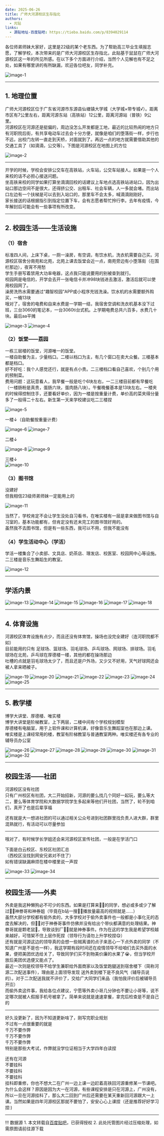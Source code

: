 ```yaml
---
date: 2025-06-26
title: 广师大河源校区生存指北
authors:
  - 光钻
links:
  - 源贴地址-百度贴吧: https://tieba.baidu.com/p/8394029114
---
```


各位师弟师妹大家好，这里是22级的某个老东西。为了帮助高三毕业生填报志愿，了解学校，本次带来的是广师大河源校区生存指北，此贴基于鼠鼠在广师大河源校区这一年的所见所感。在以下多个方面进行介绍，当然个人见解也有不足之处，如果有哪里讲的有所缺漏，欢迎各位吧友，同学补充。

<!-- more -->

![image-1](https://media.githubusercontent.com/media/Puiching-Memory/SurviveGPNUManual/refs/heads/main/docs/blog/posts/assets/tieba-8394029114/image-1.jpg)

---

## 1. 地理位置
广师大河源校区位于广东省河源市东源县仙塘镇大学城（大学城×带专城√）。距离市区有7公里左右，距离河源东站（高铁站）12公里，距离河源站（普铁）9公里。  
河源校区在河源还是挺偏的，周边没怎么开发都是工地，最近的比较热闹的地方只有河职院后街，有共享电动车过去会十分方便，就像是咱们的堕落街一样，步行也不远，出校门左转一直走到天桥，对面就到了。再远一点的地方就需要借助其他的交通工具了（如滴滴，公交等）。下图是河源校区在地图上的方位

![image-2](https://media.githubusercontent.com/media/Puiching-Memory/SurviveGPNUManual/refs/heads/main/docs/blog/posts/assets/tieba-8394029114/image-2.jpg)


---

开学的时候，学校会安排公交车在高铁站，火车站，公交车站接人。如果是一个人来校的话不必担心接送问题。  
坐高铁来校的同学如果打算坐滴滴回校的话建议上车地点选高铁站进站口，因为出站口那边空间不是很大，还得挤公交、出租车、社会车辆，人一多就会堵。而出站口左边有一个扶梯是可以去到入站口的，那里车不会太多，喊滴滴刚刚好。  
家长接送的话根据指引到指定位置下车，会有志愿者帮忙拎行李。去年有疫情，今年解封后可能会有一些事项有所改变。

---

## 2. 校园生活——生活设施
### （1）宿舍
标准四人间，上床下桌，一厕一澡房，有空调，有饮水机，洗衣机需要自己买。河源校区宿舍分南苑和北苑，北苑上课去饭堂会近一点，南苑旁边有小堕落街（在围栏那边），夜宵不用愁  
学生手册写着禁用大功率电器，这点我只能说要用的别被查到就行。  
校园网是电信的，开学会去开一张电信卡并冲98块钱进去激活，激活后就可以使用校园网了。  
澡房洗热水需要通过“趣智校园”APP或小程序充钱洗澡。饮水机的水需要额外购买，一桶13块  
哦对了，宿舍的电费和自来水费是一学期一结，我宿舍空调和洗衣机基本没下过班，三台3060的笔记本，一台3060ti台式机。上学期电费总共六百多，水费几十块。最后aa平摊

![image-3](https://media.githubusercontent.com/media/Puiching-Memory/SurviveGPNUManual/refs/heads/main/docs/blog/posts/assets/tieba-8394029114/image-3.jpg)
![image-4](https://media.githubusercontent.com/media/Puiching-Memory/SurviveGPNUManual/refs/heads/main/docs/blog/posts/assets/tieba-8394029114/image-4.jpg)

### （2）饭堂——荔园
一栋三层楼的饭堂，河源唯一的饭堂。  
一楼自助餐为主，少量档口。二楼以档口为主，有几个窗口在卖大众餐。三楼基本都是档口。  
好不好吃：我个人感觉还行，就是有点小贵。二三楼档口看自己喜欢，个别几个用的预制菜。  
费用问题：这玩意看人，我早餐一般是吃个6块左右，一二三楼目前都有早餐吃（一楼肠粉是真贵，蛋肠六块，蛋肉肠八块）。午餐晚餐基本是13块左右。一楼夹的时候得控制住手，还要看好单价，因为一楼是按重量计费，单价高的菜夹得分量多了一般得二十左右。新生第一天来学校建议吃二三楼捏

![image-5](https://media.githubusercontent.com/media/Puiching-Memory/SurviveGPNUManual/refs/heads/main/docs/blog/posts/assets/tieba-8394029114/image-5.jpg)

一楼↓（自助餐按重量计费）  

![image-6](https://media.githubusercontent.com/media/Puiching-Memory/SurviveGPNUManual/refs/heads/main/docs/blog/posts/assets/tieba-8394029114/image-6.jpg)
![image-7](https://media.githubusercontent.com/media/Puiching-Memory/SurviveGPNUManual/refs/heads/main/docs/blog/posts/assets/tieba-8394029114/image-7.jpg)

二楼↓  

![image-8](https://media.githubusercontent.com/media/Puiching-Memory/SurviveGPNUManual/refs/heads/main/docs/blog/posts/assets/tieba-8394029114/image-8.jpg)
![image-9](https://media.githubusercontent.com/media/Puiching-Memory/SurviveGPNUManual/refs/heads/main/docs/blog/posts/assets/tieba-8394029114/image-9.jpg)

三楼↓  
![image-10](https://media.githubusercontent.com/media/Puiching-Memory/SurviveGPNUManual/refs/heads/main/docs/blog/posts/assets/tieba-8394029114/image-10.jpg)

### （3）图书馆
没建好  
但我相信23级师弟师妹一定能用上的  

![image-11](https://media.githubusercontent.com/media/Puiching-Memory/SurviveGPNUManual/refs/heads/main/docs/blog/posts/assets/tieba-8394029114/image-11.jpg)

当然了，学校肯定不会让学生没处自习看书，在唯实楼有一层是拿来做图书馆与自习室的，基本功能都有，但肯定没有还未完工的图书馆好用的。  
虽然我不去图书馆，但是有一些东西，我可以不用，但我不能没有  

### （4）学生活动中心（学活）
学活一楼集合了小卖部、文具店、奶茶店、理发店、校医室、校园网中心等设施。  
二三楼是音乐生舞蹈生的教室。  

![image-12](https://media.githubusercontent.com/media/Puiching-Memory/SurviveGPNUManual/refs/heads/main/docs/blog/posts/assets/tieba-8394029114/image-12.jpg)

---
## 学活内景
![image-13](https://media.githubusercontent.com/media/Puiching-Memory/SurviveGPNUManual/refs/heads/main/docs/blog/posts/assets/tieba-8394029114/image-13.jpg)
![image-14](https://media.githubusercontent.com/media/Puiching-Memory/SurviveGPNUManual/refs/heads/main/docs/blog/posts/assets/tieba-8394029114/image-14.jpg)
![image-15](https://media.githubusercontent.com/media/Puiching-Memory/SurviveGPNUManual/refs/heads/main/docs/blog/posts/assets/tieba-8394029114/image-15.jpg)
![image-16](https://media.githubusercontent.com/media/Puiching-Memory/SurviveGPNUManual/refs/heads/main/docs/blog/posts/assets/tieba-8394029114/image-16.jpg)
![image-17](https://media.githubusercontent.com/media/Puiching-Memory/SurviveGPNUManual/refs/heads/main/docs/blog/posts/assets/tieba-8394029114/image-17.jpg)
![image-18](https://media.githubusercontent.com/media/Puiching-Memory/SurviveGPNUManual/refs/heads/main/docs/blog/posts/assets/tieba-8394029114/image-18.jpg)

---
## 4. 体育设施
河源校区体育设施有点少，而且还没有体育馆，操场也没完全建好（连河职院都不如）  
目前能用的只有 足球场、篮球场、羽毛球场、乒乓球场、网球场、排球场。羽毛球场在北苑，乒乓球在厚德楼一楼，其他的都在操场那边  
吐槽的点就是羽毛球场太少了，而且还是户外场，又少又不好用，天气好球网还会被人拿来晒被子。  

![image-19](https://media.githubusercontent.com/media/Puiching-Memory/SurviveGPNUManual/refs/heads/main/docs/blog/posts/assets/tieba-8394029114/image-19.jpg)
![image-20](https://media.githubusercontent.com/media/Puiching-Memory/SurviveGPNUManual/refs/heads/main/docs/blog/posts/assets/tieba-8394029114/image-20.jpg)
![image-21](https://media.githubusercontent.com/media/Puiching-Memory/SurviveGPNUManual/refs/heads/main/docs/blog/posts/assets/tieba-8394029114/image-21.jpg)
![image-22](https://media.githubusercontent.com/media/Puiching-Memory/SurviveGPNUManual/refs/heads/main/docs/blog/posts/assets/tieba-8394029114/image-22.jpg)
![image-23](https://media.githubusercontent.com/media/Puiching-Memory/SurviveGPNUManual/refs/heads/main/docs/blog/posts/assets/tieba-8394029114/image-23.jpg)
![image-24](https://media.githubusercontent.com/media/Puiching-Memory/SurviveGPNUManual/refs/heads/main/docs/blog/posts/assets/tieba-8394029114/image-24.jpg)
![image-25](https://media.githubusercontent.com/media/Puiching-Memory/SurviveGPNUManual/refs/heads/main/docs/blog/posts/assets/tieba-8394029114/image-25.jpg)

---
## 5. 教学楼
博学大讲堂、厚德楼、唯实楼  
博学大讲堂是阶梯教室，上下两层，二楼中间有个学校规划模型  
厚德楼有电脑室，用于上软件课和计算机课，好像音乐生舞蹈室也在那边上课。  
唯实楼是上课经常用的楼，教室有阶梯教室与普通教室两种。唯实楼还有各专业的辅导员办公室  

![image-26](https://media.githubusercontent.com/media/Puiching-Memory/SurviveGPNUManual/refs/heads/main/docs/blog/posts/assets/tieba-8394029114/image-26.jpg)
![image-27](https://media.githubusercontent.com/media/Puiching-Memory/SurviveGPNUManual/refs/heads/main/docs/blog/posts/assets/tieba-8394029114/image-27.jpg)
![image-28](https://media.githubusercontent.com/media/Puiching-Memory/SurviveGPNUManual/refs/heads/main/docs/blog/posts/assets/tieba-8394029114/image-28.jpg)
![image-29](https://media.githubusercontent.com/media/Puiching-Memory/SurviveGPNUManual/refs/heads/main/docs/blog/posts/assets/tieba-8394029114/image-29.jpg)
![image-30](https://media.githubusercontent.com/media/Puiching-Memory/SurviveGPNUManual/refs/heads/main/docs/blog/posts/assets/tieba-8394029114/image-30.jpg)
![image-31](https://media.githubusercontent.com/media/Puiching-Memory/SurviveGPNUManual/refs/heads/main/docs/blog/posts/assets/tieba-8394029114/image-31.jpg)
![image-32](https://media.githubusercontent.com/media/Puiching-Memory/SurviveGPNUManual/refs/heads/main/docs/blog/posts/assets/tieba-8394029114/image-32.jpg)

---
## 校园生活——社团
河源校区没有社团  
只有广州校区有社团，大二开始招新，河源的要么找几个同好一起玩，要么等大二，要么等体育学院和大数据学院学生多起来等他们开社团，当然了，轮不到咱们，真开了也是后辈享福  

还有就是大一想进社团的可以通过相关公众号进到社团群里找负责人进大群，群里混熟就行，有活动可以尽量参加  

---

哦对了，有时候学长学姐还会来河源校区宣传社团，一般是在学活门口  

下面是白云校区、东校区社团汇总  
（西校区没找到网安兄弟对不住了）  
如有错误缺漏麻烦在楼中楼里说一声捏  

![image-33](https://media.githubusercontent.com/media/Puiching-Memory/SurviveGPNUManual/refs/heads/main/docs/blog/posts/assets/tieba-8394029114/image-33.jpg)
![image-34](https://media.githubusercontent.com/media/Puiching-Memory/SurviveGPNUManual/refs/heads/main/docs/blog/posts/assets/tieba-8394029114/image-34.jpg)

---
## 校园生活——外卖
外卖是我这种懒狗必不可少的东西。如果是打算来🐔🦁的同学，想必或多或少了解过🐔🦁神劵哥和神券姐（毕竟在b站一搜🐔🦁播放量最高的视频就是……）  
虽然大部分学校都有偷外卖的，大多学校对于偷外卖事件也一般都是小事化无的态度去解决的，但🐔🦁对于神券哥事件仿佛并没有给出个带伙都满意的处理结果。神劵哥就是颗老鼠💩，导致谈到厂🐔🦁就是神券事件。作为在这的学生我是希望学校越来越好，可惜架不住上层作死捏（领导行为请勿上升学校捏😋）  
还有就是河源这边的领导真的会想一些贼离谱的点子来恶心一下点外卖的同学（不知道广州是不是也一样），我这学期有段时间还在疫情领导不给咱们去买外面的水果，便把美团优选给关了，导致同学们买不到物美价廉的水果了😭，但当学校开放后美团优选便又能点了。  
最近一次则是校领导不给学生兼职给外面商家以及饭堂跑腿送到宿舍楼下（简称河源二次配送事件），理由是上面领导发现 送外卖到楼下是不良风气（辅导员说的）。对于二次配送我就不评价了，交给广大同学们来品（我怕我评价后被辅导员开🈴）  
而偷外卖这件事，我给各位点建议，宁愿等外卖小哥几分钟也不要让小哥等，说不定哪次就被人假报手机号被拿了。简单来说就是速速拿餐，拿完后检查是不是自己的  

---
好久没更新了，因为不知道更新啥了，刚写完职业规划  
不过有一点很重要的就是  
千万不要作弊  
千万不要作弊  
千万不要作弊  
特别是那些大考试，作弊就没学位证相当于大学四年白读捏  

还有在河源  
不要挂科  
不要挂科  
不要挂科  
挂科即重修，你也不想大二在广州一边上课一边赶着高铁回河源重修某一节课吧。  
为什么会这样？原因是因为大一在河源，有些课程安排是只在河源上，广州没有，所以一旦在河源挂科了，那么大二回到广州后还需要在某天重新回河源跟大一上课。当然如果是四年河源校区那就不要怕了，安安心心上课捏（还是推荐好好学习捏:)  

---

!!! 数据源
    1. 本文转载自[百度贴吧](https://tieba.baidu.com/p/8394029114)，已获得授权
    2. 此处托管图片经过压缩处理，如需原图请前往源下载
